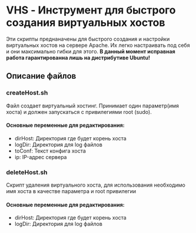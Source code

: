 # VHS - Инструмент для быстрого создания виртуальных хостов
Эти скрипты преднаначены для быстрого создания и настройки виртуальных хостов на сервере Apache.
Их легко настраивать под себя и они максимально гибки для этого. **В данный момент исправная работа гарантированна лишь на дистрибутиве Ubuntu!**

## Описание файлов
### createHost.sh
Файл создает виртуальный хостинг. Принимает один параметр(имя хоста) и должен запускаться с привилегиями root (sudo).
#### Основные переменные для редактирования:
* dirHost: Директория где будет корень хоста
* logDir: Директория для log файлов
* toConf: Текст конфига хоста
* ip: IP-адрес сервера
### deleteHost.sh
Скрипт удаления виртуального хоста, для использования необходимо имя хоста в качестве параметра и root привилегии
#### Основные переменные для редактирования:
* dirHost: Директория где будет корень хоста
* logDir: Директория для log файлов
